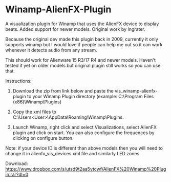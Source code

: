 # Winamp-AlienFX-Plugin
A visualization plugin for Winamp that uses the AlienFX device to display beats. Added support for newer models. Original work by Ingrater.

Because the original dev made this plugin back in 2009, currently it only supports winamp but I would love if people can help me out so it can work whenever it detects audio from any stream.

This should work for Alienware 15 R3/17 R4 and newer models. Haven't tested it yet on older models but original plugin still works so you can use that.

Instructions:
1. Download the zip from link below and paste the vis_winamp-alienfx-plugin to your Winamp Plugin directory (example: C:\Program Files (x86)\Winamp\Plugins)

2. Copy the xml files to C:\Users\<User>\AppData\Roaming\Winamp\Plugins.

3. Launch Winamp, right click and select Visualizations, select AlienFX plugin and click on start. You can also configure the frequences by clicking on configure button.

Note: if your device ID is different than above models then you will need to change it in alienfx_vis_devices.xml file and similarly LED zones.


Download: https://www.dropbox.com/s/utsd9t2aa5vtcwf/AlienFX%20Winamp%20Plugin.rar?dl=0
